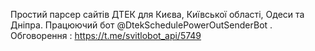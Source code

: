Простий парсер сайтів ДТЕК для Києва, Київської області, Одеси та Дніпра.
Працюючий бот @DtekSchedulePowerOutSenderBot .
Обговорення : https://t.me/svitlobot_api/5749 



